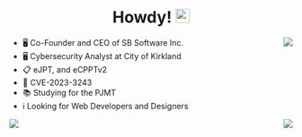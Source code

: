 <div align="center">
    <h1>Howdy! <img src="https://media.giphy.com/media/hvRJCLFzcasrR4ia7z/giphy.gif" width="25px"></h1>
</div>

<div align="center">
    <img align="right" src="https://github-readme-stats.vercel.app/api/?username=pavel-sushko&count_private=true&theme=onedark&show_icons=true&line_height=25&hide=stars" />
</div>

- 🖥️ Co-Founder and CEO of SB Software Inc.
- 🖥️ Cybersecurity Analyst at City of Kirkland
- 📋 eJPT, and eCPPTv2
- 🔐 CVE-2023-3243
- 📚 Studying for the PJMT
- ℹ️ Looking for Web Developers and Designers

<a>
    <img align="right" src="https://github-readme-stats.vercel.app/api/top-langs/?username=pavel-sushko&count_private=true&theme=onedark" />
</a>


<div align="left">
    <img align="left" src="https://github-profile-trophy.vercel.app/?username=pavel-sushko&theme=onedark&row=2&column=4&margin-h=20&margin-w=20" />
</div>
